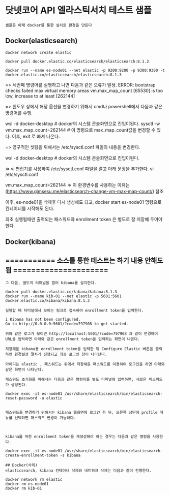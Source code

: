 # 닷넷코어 API 엘라스틱서치 테스트 샘플
```
샘플은 아래 docker를 통한 설치로 환경을 만든다
```
## Docker(elasticsearch)

```
docker network create elastic

docker pull docker.elastic.co/elasticsearch/elasticsearch:8.1.3

docker run --name es-node01 --net elastic -p 9200:9200 -p 9300:9300 -t docker.elastic.co/elasticsearch/elasticsearch:8.1.3
```

 => 세번째 명령어를 실행하고 나면  다음과 같은 오류가 발생.
 ERROR: bootstrap checks failed
 max virtual memory areas vm.max_map_count [65530]  is too low, increase to at least [262144]
 
 => 윈도우 상에서 해당 옵션을 변경하기 위해서 cmd나 powershell에서 다음과 같은 명령어를 수행.

 wsl -d docker-desktop  # docker의 시스템 콘솔화면으로 진입이된다.
 sysctl -w vm.max_map_count=262144   # 이 명령으로 max_map_count값을 변경할 수 있다.
 이후, exit 로 빠져 나온다.

 => 영구적인 셋팅을 위해서는  /etc/sysctl.conf 파일의 내용을 변경한다.

 wsl -d docker-desktop  # docker의 시스템 콘솔화면으로 진입이된다.

 => vi 편집기를 사용하여 /etc/sysctl.conf 파일을 열고 아래 문장을 추가한다.
 vi /etc/sysctl.conf

 vm.max_map_count=262144
 => 이 환경변수를 사용하는 이유는 (https://www.gimsesu.me/elasticsearch-change-vm-max-map-count/) 참조

 이후, es-node01을 삭제후 다시 생성해도 되고, docker start es-node01 명령으로 컨테이너를 시작해도 된다.

 최초 실행될때만 출력되는 패스워드와 enrollment token 은 별도로 잘 저장해 두어야 한다.

 
## Docker(kibana) 
## =========== 소스를 통한 테스트는 하기 내용 안해도 됨 =====================
```
그 다음, 별도의 터미널을 열어 kibana를 설치한다.

docker pull docker.elastic.co/kibana/kibana:8.1.3
docker run --name kib-01 --net elastic -p 5601:5601 docker.elastic.co/kibana/kibana:8.1.3

실행할 때 터미널에서 보이는 링크로 접속하여 enrollment token을 입력한다. 

i Kibana has not been configured.
Go to http://0.0.0.0:5601/?code=797908 to get started.

위와 같은 로그가 보이면 http://localhost:5601/?code=797908 과 같이 변경하여 URL을 입력하면 아래와 같은 enrollment token을 입력하는 화면이 나온다.

저장해둔 kibana용 enrollment token을 입력한 뒤 Configure Elastic 버튼을 클릭하면 환경설정 절차가 진행되고 최종 로그인 창이 나타난다.

아이디는 elastic , 패스워드는 위에서 저장해둔 패스워드를 이용하여 로그인을 하면 아래와 같은 화면이 나타난다.

패스워드 초기화를 위해서는 다음과 같은 명령어를 별도 터미널에 입력하면, 새로운 패스워드가 생성된다.

docker exec -it es-node01 /usr/share/elasticsearch/bin/elasticsearch-reset-password -u elastic
 

패스워드를 변경하기 위해서는 kibana 웹화면에 로그인 한 뒤, 오른쪽 상단에 profile 메뉴를 선택하면 패스워드 변경이 가능하다.

 

kibana를 위한 enrollment token을 재생성해야 하는 경우는 다음과 같은 명령을 사용한다.

docker exec -it es-node01 /usr/share/elasticsearch/bin/elasticsearch-create-enrollment-token -s kibana
 
## Docker(삭제) 
elasticsearch, kibana 컨테이너 삭제와 네트워크 삭제는 다음과 같이 진행한다.

docker network rm elastic
docker rm es-node01
docker rm kib-01

```
